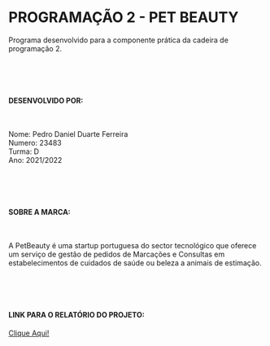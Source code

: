 # PROGRAMAÇÃO 2 - PET BEAUTY
 Programa desenvolvido para a componente prática da cadeira de programação 2.
 
 <br><br><br>
 
 <h4>DESENVOLVIDO POR:</h4><br>
 <p>Nome: Pedro Daniel Duarte Ferreira<br>
 Numero: 23483<br>
 Turma: D<br>
 Ano: 2021/2022<br></p>
 
 <br><br><br>
 
 <h4>SOBRE A MARCA: </h4><br>
 <p>A PetBeauty é uma startup portuguesa do sector tecnológico que oferece um serviço de gestão de pedidos de Marcações e Consultas em estabelecimentos de cuidados de saúde ou beleza a animais de estimação.</p>
 
 
 
 <br><br><br>
 
 <h4>LINK PARA O RELATÓRIO DO PROJETO: </h4><a href="canva.com">Clique Aqui!</a> 
